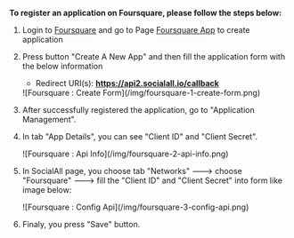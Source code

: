 __To register an application on Foursquare, please follow the steps below:__

1. Login to [Foursquare](https://developer.foursquare.com/) and go to Page [Foursquare App](https://foursquare.com/developers/register) to create application
2. Press button "Create A New App" and then fill the application form with the below information
    * Redirect URI(s): __https://api2.socialall.io/callback__
    
    <div class="soclall-br"></div>
    ![Foursquare : Create Form](/img/foursquare-1-create-form.png)
    <div class="soclall-br"></div>
    
3. After successfully registered the application, go to "Application Management".
4. In tab "App Details", you can see "Client ID" and "Client Secret".
    <div class="soclall-br"></div>
    ![Foursquare : Api Info](/img/foursquare-2-api-info.png)
    <div class="soclall-br"></div>
5. In SocialAll page, you choose tab "Networks" ---> choose "Foursquare" ---> fill the "Client ID" and "Client Secret" into form like image below:
    <div class="soclall-br"></div>
    ![Foursquare : Config Api](/img/foursquare-3-config-api.png)
    <div class="soclall-br"></div>
6. Finaly, you press "Save" button.